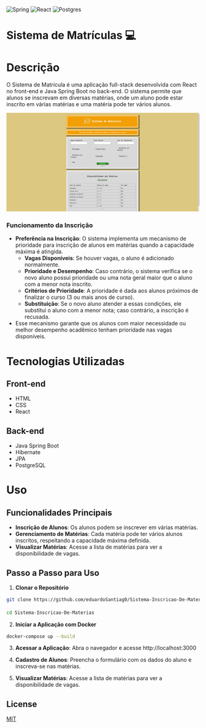 ![Spring](https://img.shields.io/badge/spring-%236DB33F.svg?style=for-the-badge&logo=spring&logoColor=white) 
![React](https://img.shields.io/badge/react-%2320232a.svg?style=for-the-badge&logo=react&logoColor=%2361DAFB)
![Postgres](https://img.shields.io/badge/postgres-%23316192.svg?style=for-the-badge&logo=postgresql&logoColor=white)
# Sistema de Matrículas 💻

# Descrição
O Sistema de Matrícula é uma aplicação full-stack desenvolvida com React no front-end e Java Spring Boot no back-end. O sistema permite que alunos se inscrevam em diversas matérias, onde um aluno pode estar inscrito em várias matérias e uma matéria pode ter vários alunos.

![Print da Apliacação](screenshots/Sistema_de_Matricula.png)

### Funcionamento da Inscrição
- **Preferência na Inscrição**: O sistema implementa um mecanismo de prioridade para inscrição de alunos em matérias quando a capacidade máxima é atingida. 
  - **Vagas Disponíveis**: Se houver vagas, o aluno é adicionado normalmente. 
  - **Prioridade e Desempenho**: Caso contrário, o sistema verifica se o novo aluno possui prioridade ou uma nota geral maior que o aluno com a menor nota inscrito.
  - **Critérios de Prioridade**: A prioridade é dada aos alunos próximos de finalizar o curso (3 ou mais anos de curso).
  - **Substituição**: Se o novo aluno atender a essas condições, ele substitui o aluno com a menor nota; caso contrário, a inscrição é recusada.
- Esse mecanismo garante que os alunos com maior necessidade ou melhor desempenho acadêmico tenham prioridade nas vagas disponíveis.

# Tecnologias Utilizadas
## Front-end
- HTML
- CSS
- React 
## Back-end
- Java Spring Boot
- Hibernate
- JPA
- PostgreSQL


# Uso
## Funcionalidades Principais
- **Inscrição de Alunos**: Os alunos podem se inscrever em várias matérias.
-  **Gerenciamento de Matérias**: Cada matéria pode ter vários alunos inscritos, respeitando a capacidade máxima definida.
-  **Visualizar Matérias**: Acesse a lista de matérias para ver a disponibilidade de vagas.

## Passo a Passo para Uso

1. **Clonar o Repositório**

```bash
git clone https://github.com/eduardoSantiag0/Sistema-Inscricao-De-Materia; 

cd Sistema-Inscricao-De-Materias
```

2. **Iniciar a Aplicação com Docker** 
  ```bash
  docker-compose up --build
  ```

3. **Acessar a Aplicação**: Abra o navegador e acesse http://localhost:3000


4. **Cadastro de Alunos**: Preencha o formulário com os dados do aluno e inscreva-se nas matérias.

5. **Visualizar Matérias**: Acesse a lista de matérias para ver a disponibilidade de vagas.

## License

[MIT](https://choosealicense.com/licenses/mit/)
 